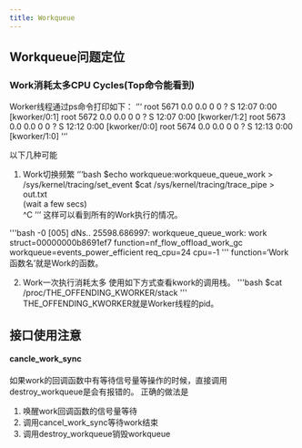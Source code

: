 ```yaml
---
title: Workqueue
---
```


## Workqueue问题定位
### Work消耗太多CPU Cycles(Top命令能看到)

Worker线程通过ps命令打印如下：
‘’‘
root      5671  0.0  0.0      0     0 ?        S    12:07   0:00 [kworker/0:1]
root      5672  0.0  0.0      0     0 ?        S    12:07   0:00 [kworker/1:2]
root      5673  0.0  0.0      0     0 ?        S    12:12   0:00 [kworker/0:0]
root      5674  0.0  0.0      0     0 ?        S    12:13   0:00 [kworker/1:0]
’‘’

以下几种可能
1) Work切换频繁
‘’‘bash
$echo workqueue:workqueue_queue_work > /sys/kernel/tracing/set_event
$cat /sys/kernel/tracing/trace_pipe > out.txt                    
(wait a few secs)                                                 
^C
’‘’
这样可以看到所有的Work执行的情况。

'''bash
<idle>-0       [005] dNs.. 25598.686997: workqueue_queue_work: work struct=00000000b8691ef7 function=nf_flow_offload_work_gc workqueue=events_power_efficient req_cpu=24 cpu=-1
'''
function=‘Work函数名’就是Work的函数。

2) Work一次执行消耗太多
使用如下方式查看kwork的调用栈。
'''bash
$cat /proc/THE_OFFENDING_KWORKER/stack
'''
THE_OFFENDING_KWORKER就是Worker线程的pid。


## 接口使用注意
#### cancle_work_sync
如果work的回调函数中有等待信号量等操作的时候，直接调用destroy_workqueue是会有报错的。
正确的做法是
1) 唤醒work回调函数的信号量等待
2) 调用cancel_work_sync等待work结束
3) 调用destroy_workqueue销毁workqueue
